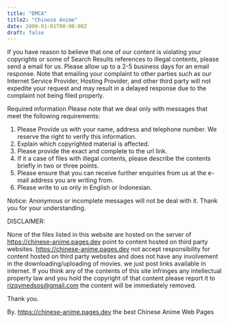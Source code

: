 ```yaml
---
title: "DMCA"
title2: "Chinese Anime"
date: 2000-01-01T00:00:00Z
draft: false
---
```


If you have reason to believe that one of our content is violating your copyrights or some of Search Results references to illegal contents, please send a email for us.
Please allow up to a 2-5 business days for an email response. Note that emailing your complaint to other parties such as our Internet Service Provider, Hosting Provider, and other third party will not expedite your request and may result in a delayed response due to the complaint not being filed properly.

Required information
Please note that we deal only with messages that meet the following requirements:

 1. Please Provide us with your name, address and telephone number. We reserve the right to verify this information.
 2. Explain which copyrighted material is affected.
 3. Please provide the exact and complete to the url link.
 4. If it a case of files with illegal contents, please describe the contents briefly in two or three points.
 5. Please ensure that you can receive further enquiries from us at the e-mail address you are writing from.
 6. Please write to us only in English or Indonesian.

Notice:
Anonymous or incomplete messages will not be deal with it. Thank you for your understanding.

DISCLAIMER:

None of the files listed in this website are hosted on the server of https://chinese-anime.pages.dev point to content hosted on third party websites. https://chinese-anime.pages.dev not accept responsibility for content hosted on third party websites and does not have any involvement in the downloading/uploading of movies. we just post links available in internet. If you think any of the contents of this site infringes any intellectual property law and you hold the copyright of that content please report it to rizqymedsos@gmail.com the content will be immediately removed.

Thank you.

By. https://chinese-anime.pages.dev the best Chinese Anime Web Pages